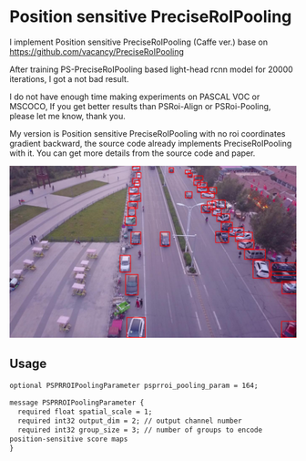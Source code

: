 # Position sensitive PreciseRoIPooling
I implement Position sensitive PreciseRoIPooling (Caffe ver.) base on https://github.com/vacancy/PreciseRoIPooling
 
After training PS-PreciseRoIPooling based light-head rcnn model for 20000 iterations, I got a not bad result.

I do not have enough time making experiments on PASCAL VOC or MSCOCO, If you get better results than PSRoi-Align or PSRoi-Pooling, please let me know, thank you.

My version is Position sensitive PreciseRoIPooling with no roi coordinates gradient backward, the source code already implements PreciseRoIPooling with it. You can get more details from the source code and paper.

![sample](https://github.com/RuiminChen/PS-PreciseRoIPooling/blob/master/1.png)

## Usage

```
optional PSPRROIPoolingParameter psprroi_pooling_param = 164;
```
```
message PSPRROIPoolingParameter {
  required float spatial_scale = 1; 
  required int32 output_dim = 2; // output channel number
  required int32 group_size = 3; // number of groups to encode position-sensitive score maps
}
```
